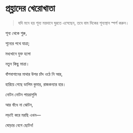 # প্রহ্লাদের খেরোখাতা

> যদি মনে হয় শূন্য ময়দানে ঘুরতে এসেছেন, তবে বাম দিকের শূন্যস্থান স্পর্শ করুন।

শূন্য থেকে শুরু,

শূন্যের পথে যাত্রা;

মধ্যখানে যুক্ত হলো

নতুন কিছু মাত্রা।


বাঁশবাগানের মাথার উপর চাঁদ ওঠে নি আর,

হারিয়ে গেছে ডালিম কুমার, রাজকন্যার হার।


নোটন নোটন পায়রাগুলি

আর বাঁধে না ঝোটন,

লড়াই করে মরছি এখন—

ঘোড়ার বেগে ছোটন!
